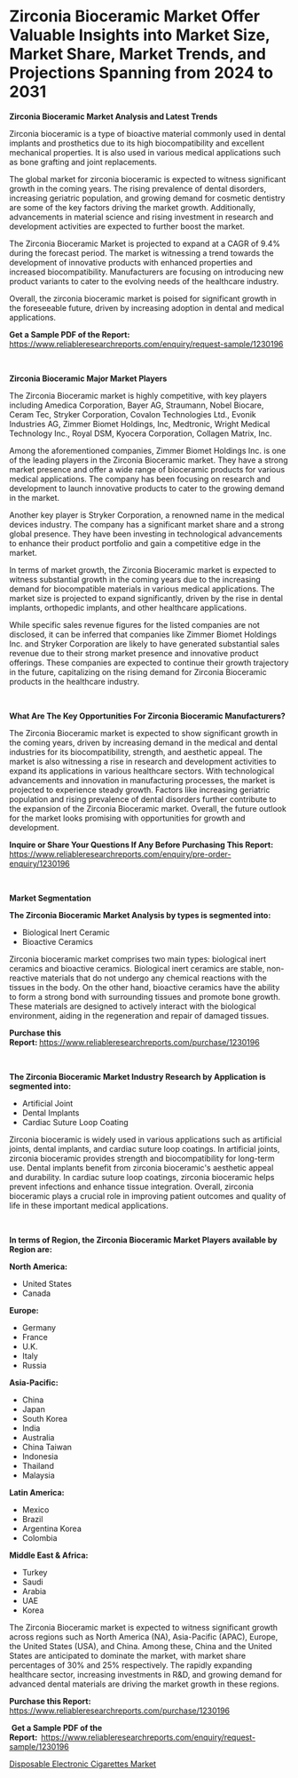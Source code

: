 <p><h1>Zirconia Bioceramic Market Offer Valuable Insights into Market Size, Market Share, Market Trends, and Projections Spanning from 2024 to 2031</h1></p><p><strong>Zirconia Bioceramic Market Analysis and Latest Trends</strong></p>
<p><p>Zirconia bioceramic is a type of bioactive material commonly used in dental implants and prosthetics due to its high biocompatibility and excellent mechanical properties. It is also used in various medical applications such as bone grafting and joint replacements.</p><p>The global market for zirconia bioceramic is expected to witness significant growth in the coming years. The rising prevalence of dental disorders, increasing geriatric population, and growing demand for cosmetic dentistry are some of the key factors driving the market growth. Additionally, advancements in material science and rising investment in research and development activities are expected to further boost the market.</p><p>The Zirconia Bioceramic Market is projected to expand at a CAGR of 9.4% during the forecast period. The market is witnessing a trend towards the development of innovative products with enhanced properties and increased biocompatibility. Manufacturers are focusing on introducing new product variants to cater to the evolving needs of the healthcare industry.</p><p>Overall, the zirconia bioceramic market is poised for significant growth in the foreseeable future, driven by increasing adoption in dental and medical applications.</p></p>
<p><strong>Get a Sample PDF of the Report:&nbsp;</strong> <a href="https://www.reliableresearchreports.com/enquiry/request-sample/1230196">https://www.reliableresearchreports.com/enquiry/request-sample/1230196</a></p>
<p>&nbsp;</p>
<p><strong>Zirconia Bioceramic Major Market Players</strong></p>
<p><p>The Zirconia Bioceramic market is highly competitive, with key players including Amedica Corporation, Bayer AG, Straumann, Nobel Biocare, Ceram Tec, Stryker Corporation, Covalon Technologies Ltd., Evonik Industries AG, Zimmer Biomet Holdings, Inc, Medtronic, Wright Medical Technology Inc., Royal DSM, Kyocera Corporation, Collagen Matrix, Inc.</p><p>Among the aforementioned companies, Zimmer Biomet Holdings Inc. is one of the leading players in the Zirconia Bioceramic market. They have a strong market presence and offer a wide range of bioceramic products for various medical applications. The company has been focusing on research and development to launch innovative products to cater to the growing demand in the market.</p><p>Another key player is Stryker Corporation, a renowned name in the medical devices industry. The company has a significant market share and a strong global presence. They have been investing in technological advancements to enhance their product portfolio and gain a competitive edge in the market.</p><p>In terms of market growth, the Zirconia Bioceramic market is expected to witness substantial growth in the coming years due to the increasing demand for biocompatible materials in various medical applications. The market size is projected to expand significantly, driven by the rise in dental implants, orthopedic implants, and other healthcare applications.</p><p>While specific sales revenue figures for the listed companies are not disclosed, it can be inferred that companies like Zimmer Biomet Holdings Inc. and Stryker Corporation are likely to have generated substantial sales revenue due to their strong market presence and innovative product offerings. These companies are expected to continue their growth trajectory in the future, capitalizing on the rising demand for Zirconia Bioceramic products in the healthcare industry.</p></p>
<p>&nbsp;</p>
<p><strong>What Are The Key Opportunities For Zirconia Bioceramic Manufacturers?</strong></p>
<p><p>The Zirconia Bioceramic market is expected to show significant growth in the coming years, driven by increasing demand in the medical and dental industries for its biocompatibility, strength, and aesthetic appeal. The market is also witnessing a rise in research and development activities to expand its applications in various healthcare sectors. With technological advancements and innovation in manufacturing processes, the market is projected to experience steady growth. Factors like increasing geriatric population and rising prevalence of dental disorders further contribute to the expansion of the Zirconia Bioceramic market. Overall, the future outlook for the market looks promising with opportunities for growth and development.</p></p>
<p><strong>Inquire or Share Your Questions If Any Before Purchasing This Report:</strong> <a href="https://www.reliableresearchreports.com/enquiry/pre-order-enquiry/1230196">https://www.reliableresearchreports.com/enquiry/pre-order-enquiry/1230196</a></p>
<p>&nbsp;</p>
<p><strong>Market Segmentation</strong></p>
<p><strong>The Zirconia Bioceramic Market Analysis by types is segmented into:</strong></p>
<p><ul><li>Biological Inert Ceramic</li><li>Bioactive Ceramics</li></ul></p>
<p><p>Zirconia bioceramic market comprises two main types: biological inert ceramics and bioactive ceramics. Biological inert ceramics are stable, non-reactive materials that do not undergo any chemical reactions with the tissues in the body. On the other hand, bioactive ceramics have the ability to form a strong bond with surrounding tissues and promote bone growth. These materials are designed to actively interact with the biological environment, aiding in the regeneration and repair of damaged tissues.</p></p>
<p><strong>Purchase this Report:&nbsp;</strong><a href="https://www.reliableresearchreports.com/purchase/1230196">https://www.reliableresearchreports.com/purchase/1230196</a></p>
<p>&nbsp;</p>
<p><strong>The Zirconia Bioceramic Market Industry Research by Application is segmented into:</strong></p>
<p><ul><li>Artificial Joint</li><li>Dental Implants</li><li>Cardiac Suture Loop Coating</li></ul></p>
<p><p>Zirconia bioceramic is widely used in various applications such as artificial joints, dental implants, and cardiac suture loop coatings. In artificial joints, zirconia bioceramic provides strength and biocompatibility for long-term use. Dental implants benefit from zirconia bioceramic's aesthetic appeal and durability. In cardiac suture loop coatings, zirconia bioceramic helps prevent infections and enhance tissue integration. Overall, zirconia bioceramic plays a crucial role in improving patient outcomes and quality of life in these important medical applications.</p></p>
<p>&nbsp;</p>
<p><strong>In terms of Region, the Zirconia Bioceramic Market Players available by Region are:</strong></p>
<p>
    <p> <strong> North America: </strong>
        <ul>
            <li>United States</li>
            <li>Canada</li>
        </ul>
        </p> 
    <p> <strong> Europe: </strong>
        <ul>
            <li>Germany</li>
            <li>France</li>
            <li>U.K.</li>
            <li>Italy</li>
            <li>Russia</li>
        </ul>
        </p> 
    <p> <strong> Asia-Pacific: </strong>
        <ul>
            <li>China</li>
            <li>Japan</li>
            <li>South Korea</li>
            <li>India</li>
            <li>Australia</li>
            <li>China Taiwan</li>
            <li>Indonesia</li>
            <li>Thailand</li>
            <li>Malaysia</li>
        </ul>
        </p> 
    <p> <strong> Latin America: </strong>
        <ul>
            <li>Mexico</li>
            <li>Brazil</li>
            <li>Argentina Korea</li>
            <li>Colombia</li>
        </ul>
        </p> 
    <p> <strong> Middle East & Africa: </strong>
        <ul>
            <li>Turkey</li>
            <li>Saudi</li>
            <li>Arabia</li>
            <li>UAE</li>
            <li>Korea</li>
        </ul>
    </p>
    </p>
<p><p>The Zirconia Bioceramic market is expected to witness significant growth across regions such as North America (NA), Asia-Pacific (APAC), Europe, the United States (USA), and China. Among these, China and the United States are anticipated to dominate the market, with market share percentages of 30% and 25% respectively. The rapidly expanding healthcare sector, increasing investments in R&D, and growing demand for advanced dental materials are driving the market growth in these regions.</p></p>
<p><strong>Purchase this Report: </strong><a href="https://www.reliableresearchreports.com/purchase/1230196">https://www.reliableresearchreports.com/purchase/1230196</a></p>
<p>&nbsp;<strong>Get a Sample PDF of the Report:&nbsp;&nbsp;</strong><a href="https://www.reliableresearchreports.com/enquiry/request-sample/1230196">https://www.reliableresearchreports.com/enquiry/request-sample/1230196</a></p>
<p><strong></strong></p>
<p><p><a href="https://forested-sushi-9b0.notion.site/Disposable-Electronic-Cigarettes-Market-Research-Report-Unlocks-Analysis-on-the-Market-Financial-Sta-45fbb7a48c0345c1a484430ab87dcd12">Disposable Electronic Cigarettes Market</a></p></p>
